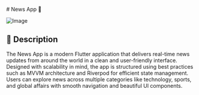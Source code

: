 # News App 📰

![Image](https://github.com/user-attachments/assets/b4b6ca73-f76e-4605-9a75-5719cb221513)
 
## 📄 Description

The News App is a modern Flutter application that delivers real-time news updates from around the world in a clean and user-friendly interface. Designed with scalability in mind, the app is structured using best practices such as MVVM architecture and Riverpod for efficient state management. Users can explore news across multiple categories like technology, sports, and global affairs with smooth navigation and beautiful UI components.
